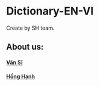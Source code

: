 # Dictionary-EN-VI

Create by SH team.
## About us:
####  [Văn Sĩ](https://github.com/vansi99)
####  [Hồng Hạnh](https://github.com/HongHanh120)
